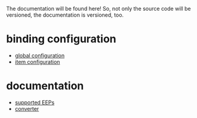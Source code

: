 The documentation will be found here!
So, not only the source code will be versioned, the documentation is versioned, too.

# binding configuration

* [global configuration](config/global.md)
* [item configuration](config/item.md)

# documentation

* [supported EEPs](eep/supported.md)
* [converter](converter/index.md)
